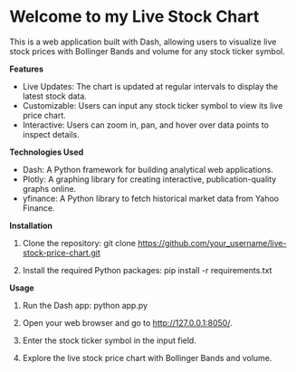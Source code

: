 # Welcome to my Live Stock Chart

This is a web application built with Dash, allowing users to visualize live stock prices with Bollinger Bands and volume for any stock ticker symbol.

**Features**
- Live Updates: The chart is updated at regular intervals to display the latest stock data.
- Customizable: Users can input any stock ticker symbol to view its live price chart.
- Interactive: Users can zoom in, pan, and hover over data points to inspect details.

**Technologies Used**
- Dash: A Python framework for building analytical web applications.
- Plotly: A graphing library for creating interactive, publication-quality graphs online.
- yfinance: A Python library to fetch historical market data from Yahoo Finance.

**Installation**

1. Clone the repository:
git clone https://github.com/your_username/live-stock-price-chart.git

2. Install the required Python packages:
pip install -r requirements.txt


**Usage**

1. Run the Dash app:
python app.py
2. Open your web browser and go to http://127.0.0.1:8050/.

3. Enter the stock ticker symbol in the input field.

4. Explore the live stock price chart with Bollinger Bands and volume.